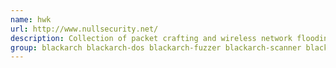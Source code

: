 ```yaml
---
name: hwk
url: http://www.nullsecurity.net/
description: Collection of packet crafting and wireless network flooding tools.
group: blackarch blackarch-dos blackarch-fuzzer blackarch-scanner blackarch-wireless
---
```

